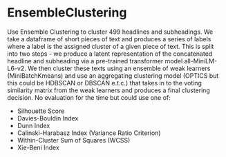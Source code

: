 # EnsembleClustering
Use Ensemble Clustering to cluster 499 headlines and subheadings. We take a dataframe of short pieces of text and produces a series of labels where a label is the assigned cluster of a given piece of text. 
This is split into two steps - we produce a latent representation of the concatenated headline and subheading via a pre-trained transformer model all-MiniLM-L6-v2. 
We then cluster these texts using an ensemble of weak learners (MiniBatchKmeans) and use an aggregating clustering model (OPTICS but this could be HDBSCAN or DBSCAN e.t.c.) 
that takes in to the voting similarity matrix from the weak learners and produces a final clustering decision. No evaluation for the time but could use one of:
- Silhouette Score
- Davies-Bouldin Index
- Dunn Index
- Calinski-Harabasz Index (Variance Ratio Criterion)
- Within-Cluster Sum of Squares (WCSS)
- Xie-Beni Index
